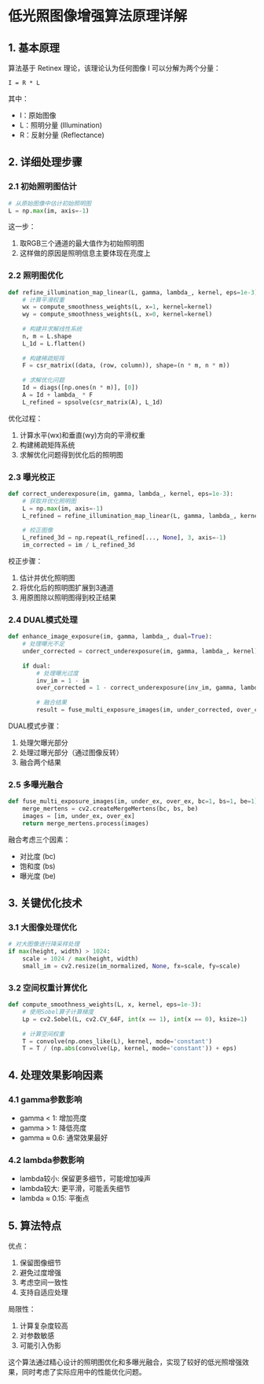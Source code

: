 # 低光照图像增强算法原理详解

## 1. 基本原理

算法基于 Retinex 理论，该理论认为任何图像 I 可以分解为两个分量：
```
I = R * L
```
其中：
- I：原始图像
- L：照明分量 (Illumination)
- R：反射分量 (Reflectance)

## 2. 详细处理步骤

### 2.1 初始照明图估计
```python
# 从原始图像中估计初始照明图
L = np.max(im, axis=-1)
```
这一步：
1. 取RGB三个通道的最大值作为初始照明图
2. 这样做的原因是照明信息主要体现在亮度上

### 2.2 照明图优化
```python
def refine_illumination_map_linear(L, gamma, lambda_, kernel, eps=1e-3):
    # 计算平滑权重
    wx = compute_smoothness_weights(L, x=1, kernel=kernel)
    wy = compute_smoothness_weights(L, x=0, kernel=kernel)
    
    # 构建并求解线性系统
    n, m = L.shape
    L_1d = L.flatten()
    
    # 构建稀疏矩阵
    F = csr_matrix((data, (row, column)), shape=(n * m, n * m))
    
    # 求解优化问题
    Id = diags([np.ones(n * m)], [0])
    A = Id + lambda_ * F
    L_refined = spsolve(csr_matrix(A), L_1d)
```

优化过程：
1. 计算水平(wx)和垂直(wy)方向的平滑权重
2. 构建稀疏矩阵系统
3. 求解优化问题得到优化后的照明图

### 2.3 曝光校正
```python
def correct_underexposure(im, gamma, lambda_, kernel, eps=1e-3):
    # 获取并优化照明图
    L = np.max(im, axis=-1)
    L_refined = refine_illumination_map_linear(L, gamma, lambda_, kernel)
    
    # 校正图像
    L_refined_3d = np.repeat(L_refined[..., None], 3, axis=-1)
    im_corrected = im / L_refined_3d
```

校正步骤：
1. 估计并优化照明图
2. 将优化后的照明图扩展到3通道
3. 用原图除以照明图得到校正结果

### 2.4 DUAL模式处理
```python
def enhance_image_exposure(im, gamma, lambda_, dual=True):
    # 处理曝光不足
    under_corrected = correct_underexposure(im, gamma, lambda_, kernel)
    
    if dual:
        # 处理曝光过度
        inv_im = 1 - im
        over_corrected = 1 - correct_underexposure(inv_im, gamma, lambda_, kernel)
        
        # 融合结果
        result = fuse_multi_exposure_images(im, under_corrected, over_corrected)
```

DUAL模式步骤：
1. 处理欠曝光部分
2. 处理过曝光部分（通过图像反转）
3. 融合两个结果

### 2.5 多曝光融合
```python
def fuse_multi_exposure_images(im, under_ex, over_ex, bc=1, bs=1, be=1):
    merge_mertens = cv2.createMergeMertens(bc, bs, be)
    images = [im, under_ex, over_ex]
    return merge_mertens.process(images)
```

融合考虑三个因素：
- 对比度 (bc)
- 饱和度 (bs)
- 曝光度 (be)

## 3. 关键优化技术

### 3.1 大图像处理优化
```python
# 对大图像进行降采样处理
if max(height, width) > 1024:
    scale = 1024 / max(height, width)
    small_im = cv2.resize(im_normalized, None, fx=scale, fy=scale)
```

### 3.2 空间权重计算优化
```python
def compute_smoothness_weights(L, x, kernel, eps=1e-3):
    # 使用Sobel算子计算梯度
    Lp = cv2.Sobel(L, cv2.CV_64F, int(x == 1), int(x == 0), ksize=1)
    
    # 计算空间权重
    T = convolve(np.ones_like(L), kernel, mode='constant')
    T = T / (np.abs(convolve(Lp, kernel, mode='constant')) + eps)
```

## 4. 处理效果影响因素

### 4.1 gamma参数影响
- gamma < 1: 增加亮度
- gamma > 1: 降低亮度
- gamma ≈ 0.6: 通常效果最好

### 4.2 lambda参数影响
- lambda较小: 保留更多细节，可能增加噪声
- lambda较大: 更平滑，可能丢失细节
- lambda ≈ 0.15: 平衡点

## 5. 算法特点

优点：
1. 保留图像细节
2. 避免过度增强
3. 考虑空间一致性
4. 支持自适应处理

局限性：
1. 计算复杂度较高
2. 对参数敏感
3. 可能引入伪影

这个算法通过精心设计的照明图优化和多曝光融合，实现了较好的低光照增强效果，同时考虑了实际应用中的性能优化问题。